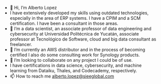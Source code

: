 - 👋 Hi, I’m Alberto Lopez
-    I have extensively developed my skills using outdated technologies, especially in the area of ERP systems. I have a CPIM and a SCM certification. I have been a consultant in those areas.
- 👀 I’m a data scientist, an associate professor of data engineering and cybersecurity at Universidad Politécnica de Yucatán, associate professor at Tecnológico de Software, cloud and big data consultant as freelancer.
- 🌱 I’m currently an AWS distributor and in the process of becoming certified I also do some consulting work for Synology products.
- 💞️ I’m looking to collaborate on any project I could be of use.
-  I have certifications in data science, cybersecurity, and machine learning from Dataiku, Thales, and Codecademy, respectively.
- 📫 How to reach me alberto.lopez@sieeglobal.com

<!---
elmulix/elmulix is a ✨ special ✨ repository because its `README.md` (this file) appears on your GitHub profile.
You can click the Preview link to take a look at your changes.
--->
